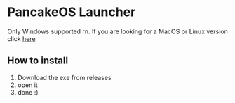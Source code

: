 # PancakeOS Launcher

Only Windows supported rn.
If you are looking for a MacOS or Linux version click [here](https://github.com/pancakeOS/pancakeOS/latest)

## How to install
1. Download the exe from releases
2. open it
3. done :)


